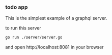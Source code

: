 ### todo app

This is the simplest example of a graphql server.

to run this server
```bash
go run ./server/server.go
```

and open http://localhost:8081 in your browser
